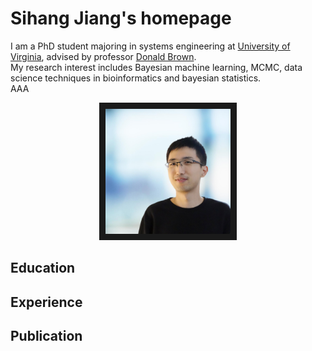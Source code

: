 # Sihang Jiang's homepage
I am a PhD student majoring in systems engineering at [University of Virginia](https://engineering.virginia.edu/departments/systems-and-information-engineering), advised by professor [Donald Brown](https://datascience.virginia.edu/people/donald-brown).\
My research interest includes Bayesian machine learning, MCMC, data science techniques in bioinformatics and bayesian statistics.\
AAA

<p align="center">
<img src="./photo-min.JPG" width="200" height="200" border="10"/>
</p>

## Education
## Experience
## Publication

